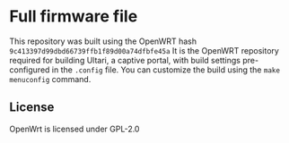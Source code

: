 # Full firmware file

This repository was built using the OpenWRT hash `9c413397d99dbd66739ffb1f89d00a74dfbfe45a`
It is the OpenWRT repository required for building Ultari, a captive portal, with build settings pre-configured in the `.config` file.
You can customize the build using the `make menuconfig` command.


## License

OpenWrt is licensed under GPL-2.0

